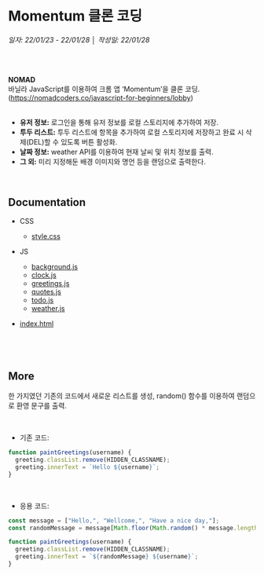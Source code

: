 # Momentum 클론 코딩
###### 일자: 22/01/23 - 22/01/28  │  작성일: 22/01/28   
&nbsp;

**NOMAD**   
바닐라 JavaScript를 이용하여 크롬 앱 ‘Momentum’을 클론 코딩.   
(https://nomadcoders.co/javascript-for-beginners/lobby)   
&nbsp;


- **유저 정보:** 로그인을 통해 유저 정보를 로컬 스토리지에 추가하여 저장.
- **투두 리스트:** 투두 리스트에 항목을 추가하여 로컬 스토리지에 저장하고 완료 시 삭제(DEL)할 수 있도록 버튼 활성화.
- **날짜 정보:** weather API를 이용하여 현재 날씨 및 위치 정보를 출력.
- **그 외:** 미리 지정해둔 배경 이미지와 명언 등을 랜덤으로 출력한다.

&nbsp;
&nbsp;

## Documentation

- CSS
  -  [style.css](https://github.com/jayxutxpia/Momentum/blob/main/css/style.css)
- JS
  - [background.js](https://github.com/jayxutxpia/Momentum/blob/main/js/background.js)
  - [clock.js](https://github.com/jayxutxpia/Momentum/blob/main/js/clock.js)
  - [greetings.js](https://github.com/jayxutxpia/Momentum/blob/main/js/greetings.js)
  - [quotes.js](https://github.com/jayxutxpia/Momentum/blob/main/js/quotes.js)
  - [todo.js](https://github.com/jayxutxpia/Momentum/blob/main/js/todo.js)
  - [weather.js](https://github.com/jayxutxpia/Momentum/blob/main/js/weather.js)

- [index.html](https://github.com/jayxutxpia/Momentum/blob/main/index.html)

#

&nbsp;
&nbsp;

## More


한 가지였던 기존의 코드에서 새로운 리스트를 생성, random() 함수를 이용하여 랜덤으로 환영 문구를 출력.   

&nbsp;
&nbsp;

- 기존 코드:
```javascript
function paintGreetings(username) {
  greeting.classList.remove(HIDDEN_CLASSNAME);
  greeting.innerText = `Hello ${username}`;
}
```   

&nbsp;
&nbsp;

- 응용 코드:
```javascript
const message = ["Hello,", "Wellcome,", "Have a nice day,"];
const randomMessage = message[Math.floor(Math.random() * message.length)];

function paintGreetings(username) {
  greeting.classList.remove(HIDDEN_CLASSNAME);
  greeting.innerText = `${randomMessage} ${username}`;
}
```

&nbsp;
&nbsp;
